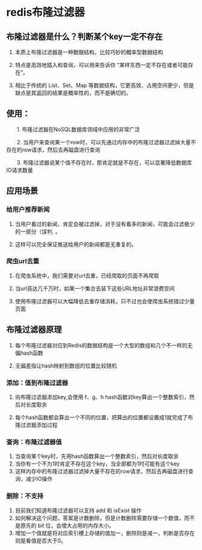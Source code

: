 # redis布隆过滤器



## 布隆过滤器是什么？判断某个key一定不存在

1. 本质上布隆过滤器是一种数据结构，比较巧妙的概率型数据结构

2. 特点是高效地插入和查询，可以用来告诉你 “某样东西一定不存在或者可能存在”。

3. 相比于传统的 List、Set、Map 等数据结构，它更高效、占用空间更少，但是缺点是其返回的结果是概率性的，而不是确切的。

## 使用：

　　1. 布隆过滤器在NoSQL数据库领域中应用的非常广泛

　　2. 当用户来查询某一个row时，可以先通过内存中的布隆过滤器过滤掉大量不存在的row请求，然后去再磁盘进行查询

　　3. 布隆过滤器说某个值不存在时，那肯定就是不存在，可以显著降低数据库IO请求数量

## 应用场景

### 给用户推荐新闻

1. 当用户看过的新闻，肯定会被过滤掉，对于没有看多的新闻，可能会过滤极少的一部分（误判. 。

2. 这样可以完全保证推送给用户的新闻都是无重复的。

### 爬虫url去重

1. 在爬虫系统中，我们需要对url去重，已经爬取的页面不再爬取

2. 当url高达几千万时，如果一个集合去装下这些URL地址非常浪费空间

3. 使用布隆过滤器可以大幅降低去重存储消耗，只不过也会使爬虫系统错过少量页面

## 布隆过滤器原理

1. 每个布隆过滤器对应到Redis的数据结构是一个大型的数组和几个不一样的无偏hash函数

2. 无偏差指让hash映射到数组的位置比较随机

### 添加：值到布隆过滤器
1. 向布隆过滤器添加key,会使用 f、g、h hash函数对key算出一个整数索引，然后对长度取余

2. 每个hash函数都会算出一个不同的位置，把算出的位置都设置成1就完成了布隆过滤器添加过程

### 查询：布隆过滤器值
1. 当查询某个key时，先用hash函数算出一个整数索引，然后对长度取余
2. 当你有一个不为1时肯定不存在这个key，当全部都为1时可能有这个key
3. 这样内存中的布隆过滤器过滤掉大量不存在的row请求，然后去再磁盘进行查询，减少IO操作

### 删除：不支持
1. 目前我们知道布隆过滤器可以支持 add 和 isExist 操作
2. 如何解决这个问题，答案是计数删除，但是计数删除需要存储一个数值，而不是原先的 bit 位，会增大占用的内存大小。
3. 增加一个值就是将对应索引槽上存储的值加一，删除则是减一，判断是否存在则是看值是否大于0。
